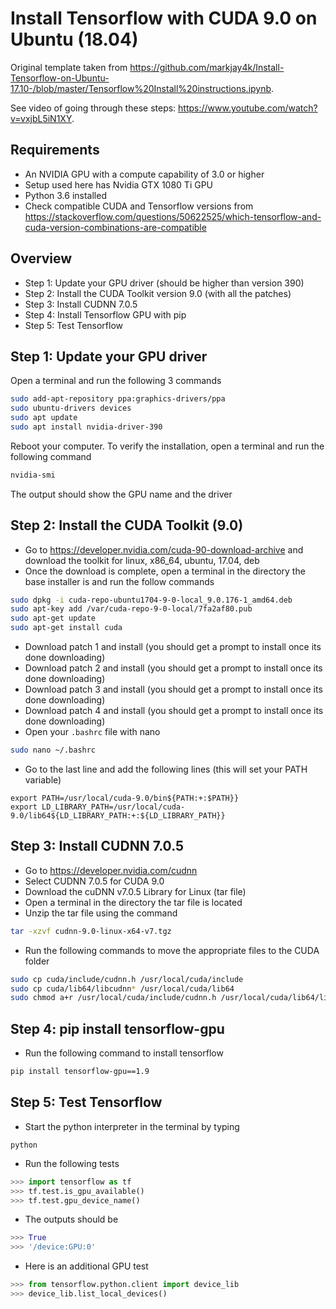 # Install Tensorflow with CUDA 9.0 on Ubuntu (18.04)

Original template taken from <https://github.com/markjay4k/Install-Tensorflow-on-Ubuntu-17.10-/blob/master/Tensorflow%20Install%20instructions.ipynb>.

See video of going through these steps: <https://www.youtube.com/watch?v=vxjbL5iN1XY>.

## Requirements

- An NVIDIA GPU with a compute capability of 3.0 or higher
- Setup used here has Nvidia GTX 1080 Ti GPU
- Python 3.6 installed
- Check compatible CUDA and Tensorflow versions from <https://stackoverflow.com/questions/50622525/which-tensorflow-and-cuda-version-combinations-are-compatible>

## Overview

- Step 1: Update your GPU driver (should be higher than version 390)
- Step 2: Install the CUDA Toolkit version 9.0 (with all the patches)
- Step 3: Install CUDNN 7.0.5
- Step 4: Install Tensorflow GPU with pip
- Step 5: Test Tensorflow

## Step 1: Update your GPU driver

Open a terminal and run the following 3 commands

```bash
sudo add-apt-repository ppa:graphics-drivers/ppa
sudo ubuntu-drivers devices
sudo apt update
sudo apt install nvidia-driver-390
```

Reboot your computer. To verify the installation, open a terminal and run the following command

```bash
nvidia-smi
```

The output should show the GPU name and the driver

## Step 2: Install the CUDA Toolkit (9.0)

- Go to <https://developer.nvidia.com/cuda-90-download-archive> and download the toolkit for linux, x86_64, ubuntu, 17.04, deb
- Once the download is complete, open a terminal in the directory the base installer is and run the follow commands

```bash
sudo dpkg -i cuda-repo-ubuntu1704-9-0-local_9.0.176-1_amd64.deb
sudo apt-key add /var/cuda-repo-9-0-local/7fa2af80.pub
sudo apt-get update
sudo apt-get install cuda
```

- Download patch 1 and install (you should get a prompt to install once its done downloading)
- Download patch 2 and install (you should get a prompt to install once its done downloading)
- Download patch 3 and install (you should get a prompt to install once its done downloading)
- Download patch 4 and install (you should get a prompt to install once its done downloading)
- Open your ```.bashrc``` file with nano

```bash
sudo nano ~/.bashrc
```

- Go to the last line and add the following lines (this will set your PATH variable)

```shell
export PATH=/usr/local/cuda-9.0/bin${PATH:+:$PATH}}
export LD_LIBRARY_PATH=/usr/local/cuda-9.0/lib64${LD_LIBRARY_PATH:+:${LD_LIBRARY_PATH}}
```

## Step 3: Install CUDNN 7.0.5

- Go to <https://developer.nvidia.com/cudnn>
- Select CUDNN 7.0.5 for CUDA 9.0
- Download the cuDNN v7.0.5 Library for Linux (tar file)
- Open a terminal in the directory the tar file is located
- Unzip the tar file using the command

```bash
tar -xzvf cudnn-9.0-linux-x64-v7.tgz
```

- Run the following commands to move the appropriate files to the CUDA folder

```bash
sudo cp cuda/include/cudnn.h /usr/local/cuda/include
sudo cp cuda/lib64/libcudnn* /usr/local/cuda/lib64
sudo chmod a+r /usr/local/cuda/include/cudnn.h /usr/local/cuda/lib64/libcudnn*
```

## Step 4: pip install tensorflow-gpu

- Run the following command to install tensorflow

```bash
pip install tensorflow-gpu==1.9
```

## Step 5: Test Tensorflow

- Start the python interpreter in the terminal by typing

```shell
python
```

- Run the following tests

```python
>>> import tensorflow as tf
>>> tf.test.is_gpu_available()
>>> tf.test.gpu_device_name()
```

- The outputs should be

```python
>>> True
>>> '/device:GPU:0'
```

- Here is an additional GPU test

```python
>>> from tensorflow.python.client import device_lib
>>> device_lib.list_local_devices()
```
